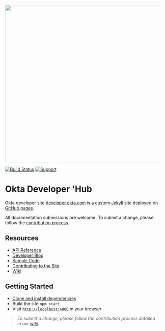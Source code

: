 <p align="center">
<img src="https://devforum.okta.com/uploads/oktadev/original/1X/bf54a16b5fda189e4ad2706fb57cbb7a1e5b8deb.png" href='https://devforum.okta.com/' width="512px"/>
</p>

[![Build Status](https://travis-ci.org/okta/okta.github.io.svg?branch=master)](https://travis-ci.org/okta/okta.github.io)
[![Support](https://img.shields.io/badge/support-Developer%20Forum-blue.svg)](https://devforum.okta.com/)

# Okta Developer 'Hub

Okta developer site [developer.okta.com](https://developer.okta.com) is a custom [Jekyll](http://jekyllrb.com/) site deployed on [GitHub pages](https://pages.github.com/).

All documentation submissions are welcome. To submit a change, please follow the [contribution process](Contributing-to-the-Site#you-are-making-a-non-blog-change).

## Resources
- [API Reference](https://developer.okta.com/docs/api/resources/)
- [Developer Blog](https://developer.okta.com/blog/)
- [Sample Code](https://developer.okta.com/code/)
- [Contributing to the Site](https://github.com/okta/okta.github.io/wiki/Contributing-to-the-Site)
- [Wiki](https://github.com/okta/okta.github.io/wiki)

## Getting Started
- [Clone and install dependencies](https://github.com/okta/okta.github.io/wiki/Setting-Up-Your-Environment)
- Build the site `npm start`
- Visit [`http://localhost:4000`](http://localhost:4000) in your browser

> *To submit a change, please follow the contribution process detailed in our [wiki](https://github.com/okta/okta.github.io/wiki).*
